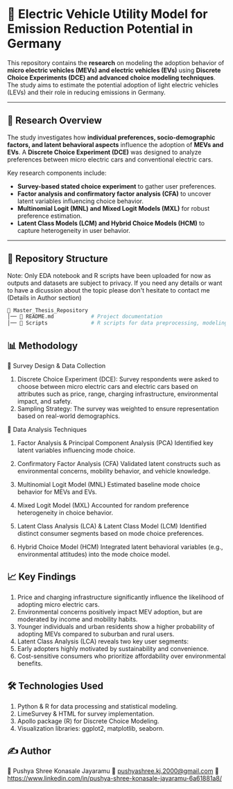 # 🚀 Electric Vehicle Utility Model for Emission Reduction Potential in Germany  

This repository contains the **research** on modeling the adoption behavior of **micro electric vehicles (MEVs) and electric vehicles (EVs)** using **Discrete Choice Experiments (DCE) and advanced choice modeling techniques**. The study aims to estimate the potential adoption of light electric vehicles (LEVs) and their role in reducing emissions in Germany.  

---

## 📌 Research Overview  

The study investigates how **individual preferences, socio-demographic factors, and latent behavioral aspects** influence the adoption of **MEVs and EVs**. A **Discrete Choice Experiment (DCE)** was designed to analyze preferences between micro electric cars and conventional electric cars.  

Key research components include:  
- **Survey-based stated choice experiment** to gather user preferences.  
- **Factor analysis and confirmatory factor analysis (CFA)** to uncover latent variables influencing choice behavior.  
- **Multinomial Logit (MNL) and Mixed Logit Models (MXL)** for robust preference estimation.  
- **Latent Class Models (LCM) and Hybrid Choice Models (HCM)** to capture heterogeneity in user behavior.  

---

## 📂 Repository Structure  
Note: Only EDA notebook and R scripts have been uploaded for now as outputs and datasets are subject to privacy. If you need any details or want to have a dicussion about the topic please don't hesitate to contact me (Details in Author section)
```bash
📁 Master_Thesis_Repository  
│── 📄 README.md            # Project documentation  
│── 📁 Scripts              # R scripts for data preprocessing, modeling, and visualization  
```

## 📊 Methodology
🔹 Survey Design & Data Collection
1. Discrete Choice Experiment (DCE): Survey respondents were asked to choose between micro electric cars and electric cars based on attributes such as price, range, charging infrastructure, environmental impact, and safety.
2. Sampling Strategy: The survey was weighted to ensure representation based on real-world demographics.

🔹 Data Analysis Techniques
1. Factor Analysis & Principal Component Analysis (PCA)
Identified key latent variables influencing mode choice.

2. Confirmatory Factor Analysis (CFA)
Validated latent constructs such as environmental concerns, mobility behavior, and vehicle knowledge.

3. Multinomial Logit Model (MNL)
Estimated baseline mode choice behavior for MEVs and EVs.

4. Mixed Logit Model (MXL)
Accounted for random preference heterogeneity in choice behavior.

5. Latent Class Analysis (LCA) & Latent Class Model (LCM)
Identified distinct consumer segments based on mode choice preferences.

6. Hybrid Choice Model (HCM)
Integrated latent behavioral variables (e.g., environmental attitudes) into the mode choice model.

## 📈 Key Findings
1. Price and charging infrastructure significantly influence the likelihood of adopting micro electric cars.
2. Environmental concerns positively impact MEV adoption, but are moderated by income and mobility habits.
3. Younger individuals and urban residents show a higher probability of adopting MEVs compared to suburban and rural users.
4. Latent Class Analysis (LCA) reveals two key user segments:
5. Early adopters highly motivated by sustainability and convenience.
6. Cost-sensitive consumers who prioritize affordability over environmental benefits.
   
## 🛠️ Technologies Used
1. Python & R for data processing and statistical modeling.
2. LimeSurvey & HTML for survey implementation.
3. Apollo package (R) for Discrete Choice Modeling.
4. Visualization libraries: ggplot2, matplotlib, seaborn.

## ✍️ Author
👤 Pushya Shree Konasale Jayaramu
📧 pushyashree.kj.2000@gmail.com
🔗 https://www.linkedin.com/in/pushya-shree-konasale-jayaramu-6a61881a8/

